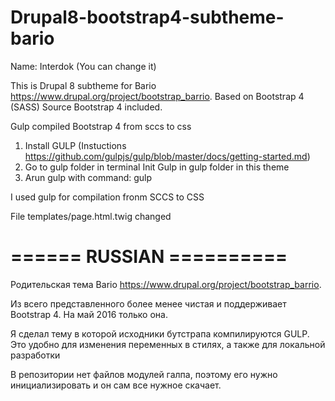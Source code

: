 # Drupal8-bootstrap4-subtheme-bario

Name: Interdok (You can change it)

This is Drupal 8 subtheme for Bario https://www.drupal.org/project/bootstrap_barrio. 
Based on Bootstrap 4 (SASS)
Source Bootstrap 4 included.

Gulp compiled Bootstrap 4 from sccs to css

1. Install GULP (Instuctions https://github.com/gulpjs/gulp/blob/master/docs/getting-started.md)
2. Go to gulp folder in terminal Init Gulp in gulp folder in this theme
2. Arun gulp  with command: gulp

I used gulp for compilation fronm SCCS to CSS

File templates/page.html.twig changed


#  ====== RUSSIAN ==========

Родительская тема Bario https://www.drupal.org/project/bootstrap_barrio.

Из всего представленного более менее чистая и поддерживает Bootstrap 4. На май 2016 только она.

Я сделал тему в которой исходники бутстрапа компилируются GULP. 
Это удобно для изменения переменных в стилях, а также для локальной разработки

В репозитории нет файлов модулей галпа, поэтому его нужно инициализировать и он сам все нужное скачает.

